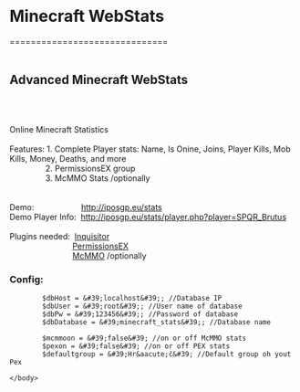 <html>
	<head>
		<title></title>
	</head>
	<body>
		<p>
			&nbsp;</p>
		<h1>
			Minecraft WebStats</h1>
		<p>
			==============================<br />
			&nbsp;</p>
		<h2>
			Advanced Minecraft WebStats</h2>
		<br />
		<br />
		<p>
			Online Minecraft Statistics<br />
			<br />
			Features: 1. Complete Player stats: Name, Is Onine, Joins, Player Kills, Mob Kills, Money, Deaths, and more<br />
			&nbsp;&nbsp;&nbsp;&nbsp;&nbsp;&nbsp;&nbsp;&nbsp; &nbsp; &nbsp; &nbsp;&nbsp; 2. PermissionsEX group<br />
			&nbsp;&nbsp;&nbsp;&nbsp;&nbsp;&nbsp;&nbsp; &nbsp; &nbsp; &nbsp; &nbsp; 3. McMMO Stats /optionally<br />
			&nbsp;&nbsp;&nbsp;&nbsp;&nbsp;&nbsp;&nbsp;&nbsp; &nbsp;<br />
			<br />
			Demo:&nbsp;&nbsp;&nbsp;&nbsp;&nbsp;&nbsp;&nbsp;&nbsp;&nbsp;&nbsp;&nbsp; &nbsp; &nbsp; &nbsp; &nbsp;&nbsp; <a href="http://iposgp.eu/stats/index.php">http://iposgp.eu/stats</a><br />
			Demo Player Info:&nbsp; <a href="http://iposgp.eu/stats/player.php?player=SPQR_Brutus">http://iposgp.eu/stats/player.php?player=SPQR_Brutus</a><br />
			<br />
			Plugins needed:&nbsp; <a href="http://dev.bukkit.org/bukkit-plugins/inquisitor/files/">Inquisitor</a><br />
			&nbsp;&nbsp;&nbsp;&nbsp;&nbsp;&nbsp;&nbsp;&nbsp;&nbsp;&nbsp;&nbsp;&nbsp;&nbsp;&nbsp; &nbsp; &nbsp; &nbsp;&nbsp;&nbsp;&nbsp;&nbsp;&nbsp; &nbsp; <a href="http://dev.bukkit.org/bukkit-plugins/permissionsex/files/">PermissionsEX</a><br />
			&nbsp;&nbsp;&nbsp;&nbsp;&nbsp;&nbsp;&nbsp;&nbsp;&nbsp;&nbsp;&nbsp;&nbsp;&nbsp; &nbsp; &nbsp; &nbsp; &nbsp; &nbsp; &nbsp; &nbsp; <a href="http://dev.bukkit.org/bukkit-plugins/mcmmo/files/">McMMO</a> /optionally</p>
<h3>
			Config:</h3>

			$dbHost = &#39;localhost&#39;; //Database IP
			$dbUser = &#39;root&#39;; //User name of database
			$dbPw = &#39;123456&#39;; //Password of database
			$dbDatabase = &#39;minecraft_stats&#39;; //Database name

			$mcmmoon = &#39;false&#39; //on or off McMMO stats
			$pexon = &#39;false&#39; //on or off PEX stats
			$defaultgroup = &#39;Hr&aacute;č&#39; //Default group oh yout Pex
			
	</body>
</html>
